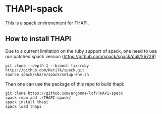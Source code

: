 # THAPI-spack
This is a spack environement for THAPI.

## How to install THAPI

Due to a current limitation on the ruby support of spack, one need to use our patched spack version (https://github.com/spack/spack/pull/26729) 
```
git clone --depth 1 --branch fix-ruby https://github.com/Kerilk/spack.git
source spack/share/spack/setup-env.sh
```

Then one can use the package of this repo to build thapi:
```
git clone https://github.com/argonne-lcf/THAPI-spack
spack repo add ./THAPI-spack/
spack install thapi
spack load thapi
```
